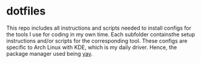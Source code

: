 # dotfiles

This repo includes all instructions and scripts needed to install configs for the tools I use for coding in my own time. Each subfolder containsthe setup instructions and/or scripts for the corresponding tool. These configs are specific to Arch Linux with KDE, which is my daily driver. Hence, the package manager used being [yay](https://github.com/Jguer/yay).
